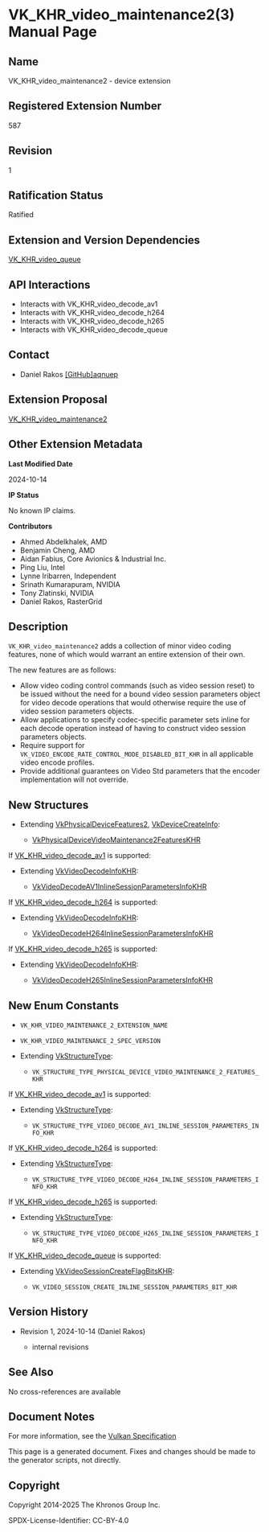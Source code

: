 # VK\_KHR\_video\_maintenance2(3) Manual Page

## Name

VK\_KHR\_video\_maintenance2 - device extension



## [](#_registered_extension_number)Registered Extension Number

587

## [](#_revision)Revision

1

## [](#_ratification_status)Ratification Status

Ratified

## [](#_extension_and_version_dependencies)Extension and Version Dependencies

[VK\_KHR\_video\_queue](https://registry.khronos.org/vulkan/specs/latest/man/html/VK_KHR_video_queue.html)

## [](#_api_interactions)API Interactions

- Interacts with VK\_KHR\_video\_decode\_av1
- Interacts with VK\_KHR\_video\_decode\_h264
- Interacts with VK\_KHR\_video\_decode\_h265
- Interacts with VK\_KHR\_video\_decode\_queue

## [](#_contact)Contact

- Daniel Rakos [\[GitHub\]aqnuep](https://github.com/KhronosGroup/Vulkan-Docs/issues/new?body=%5BVK_KHR_video_maintenance2%5D%20%40aqnuep%0A%2AHere%20describe%20the%20issue%20or%20question%20you%20have%20about%20the%20VK_KHR_video_maintenance2%20extension%2A)

## [](#_extension_proposal)Extension Proposal

[VK\_KHR\_video\_maintenance2](https://github.com/KhronosGroup/Vulkan-Docs/tree/main/proposals/VK_KHR_video_maintenance2.adoc)

## [](#_other_extension_metadata)Other Extension Metadata

**Last Modified Date**

2024-10-14

**IP Status**

No known IP claims.

**Contributors**

- Ahmed Abdelkhalek, AMD
- Benjamin Cheng, AMD
- Aidan Fabius, Core Avionics &amp; Industrial Inc.
- Ping Liu, Intel
- Lynne Iribarren, Independent
- Srinath Kumarapuram, NVIDIA
- Tony Zlatinski, NVIDIA
- Daniel Rakos, RasterGrid

## [](#_description)Description

`VK_KHR_video_maintenance2` adds a collection of minor video coding features, none of which would warrant an entire extension of their own.

The new features are as follows:

- Allow video coding control commands (such as video session reset) to be issued without the need for a bound video session parameters object for video decode operations that would otherwise require the use of video session parameters objects.
- Allow applications to specify codec-specific parameter sets inline for each decode operation instead of having to construct video session parameters objects.
- Require support for `VK_VIDEO_ENCODE_RATE_CONTROL_MODE_DISABLED_BIT_KHR` in all applicable video encode profiles.
- Provide additional guarantees on Video Std parameters that the encoder implementation will not override.

## [](#_new_structures)New Structures

- Extending [VkPhysicalDeviceFeatures2](https://registry.khronos.org/vulkan/specs/latest/man/html/VkPhysicalDeviceFeatures2.html), [VkDeviceCreateInfo](https://registry.khronos.org/vulkan/specs/latest/man/html/VkDeviceCreateInfo.html):
  
  - [VkPhysicalDeviceVideoMaintenance2FeaturesKHR](https://registry.khronos.org/vulkan/specs/latest/man/html/VkPhysicalDeviceVideoMaintenance2FeaturesKHR.html)

If [VK\_KHR\_video\_decode\_av1](https://registry.khronos.org/vulkan/specs/latest/man/html/VK_KHR_video_decode_av1.html) is supported:

- Extending [VkVideoDecodeInfoKHR](https://registry.khronos.org/vulkan/specs/latest/man/html/VkVideoDecodeInfoKHR.html):
  
  - [VkVideoDecodeAV1InlineSessionParametersInfoKHR](https://registry.khronos.org/vulkan/specs/latest/man/html/VkVideoDecodeAV1InlineSessionParametersInfoKHR.html)

If [VK\_KHR\_video\_decode\_h264](https://registry.khronos.org/vulkan/specs/latest/man/html/VK_KHR_video_decode_h264.html) is supported:

- Extending [VkVideoDecodeInfoKHR](https://registry.khronos.org/vulkan/specs/latest/man/html/VkVideoDecodeInfoKHR.html):
  
  - [VkVideoDecodeH264InlineSessionParametersInfoKHR](https://registry.khronos.org/vulkan/specs/latest/man/html/VkVideoDecodeH264InlineSessionParametersInfoKHR.html)

If [VK\_KHR\_video\_decode\_h265](https://registry.khronos.org/vulkan/specs/latest/man/html/VK_KHR_video_decode_h265.html) is supported:

- Extending [VkVideoDecodeInfoKHR](https://registry.khronos.org/vulkan/specs/latest/man/html/VkVideoDecodeInfoKHR.html):
  
  - [VkVideoDecodeH265InlineSessionParametersInfoKHR](https://registry.khronos.org/vulkan/specs/latest/man/html/VkVideoDecodeH265InlineSessionParametersInfoKHR.html)

## [](#_new_enum_constants)New Enum Constants

- `VK_KHR_VIDEO_MAINTENANCE_2_EXTENSION_NAME`
- `VK_KHR_VIDEO_MAINTENANCE_2_SPEC_VERSION`
- Extending [VkStructureType](https://registry.khronos.org/vulkan/specs/latest/man/html/VkStructureType.html):
  
  - `VK_STRUCTURE_TYPE_PHYSICAL_DEVICE_VIDEO_MAINTENANCE_2_FEATURES_KHR`

If [VK\_KHR\_video\_decode\_av1](https://registry.khronos.org/vulkan/specs/latest/man/html/VK_KHR_video_decode_av1.html) is supported:

- Extending [VkStructureType](https://registry.khronos.org/vulkan/specs/latest/man/html/VkStructureType.html):
  
  - `VK_STRUCTURE_TYPE_VIDEO_DECODE_AV1_INLINE_SESSION_PARAMETERS_INFO_KHR`

If [VK\_KHR\_video\_decode\_h264](https://registry.khronos.org/vulkan/specs/latest/man/html/VK_KHR_video_decode_h264.html) is supported:

- Extending [VkStructureType](https://registry.khronos.org/vulkan/specs/latest/man/html/VkStructureType.html):
  
  - `VK_STRUCTURE_TYPE_VIDEO_DECODE_H264_INLINE_SESSION_PARAMETERS_INFO_KHR`

If [VK\_KHR\_video\_decode\_h265](https://registry.khronos.org/vulkan/specs/latest/man/html/VK_KHR_video_decode_h265.html) is supported:

- Extending [VkStructureType](https://registry.khronos.org/vulkan/specs/latest/man/html/VkStructureType.html):
  
  - `VK_STRUCTURE_TYPE_VIDEO_DECODE_H265_INLINE_SESSION_PARAMETERS_INFO_KHR`

If [VK\_KHR\_video\_decode\_queue](https://registry.khronos.org/vulkan/specs/latest/man/html/VK_KHR_video_decode_queue.html) is supported:

- Extending [VkVideoSessionCreateFlagBitsKHR](https://registry.khronos.org/vulkan/specs/latest/man/html/VkVideoSessionCreateFlagBitsKHR.html):
  
  - `VK_VIDEO_SESSION_CREATE_INLINE_SESSION_PARAMETERS_BIT_KHR`

## [](#_version_history)Version History

- Revision 1, 2024-10-14 (Daniel Rakos)
  
  - internal revisions

## [](#_see_also)See Also

No cross-references are available

## [](#_document_notes)Document Notes

For more information, see the [Vulkan Specification](https://registry.khronos.org/vulkan/specs/latest/html/vkspec.html#VK_KHR_video_maintenance2)

This page is a generated document. Fixes and changes should be made to the generator scripts, not directly.

## [](#_copyright)Copyright

Copyright 2014-2025 The Khronos Group Inc.

SPDX-License-Identifier: CC-BY-4.0